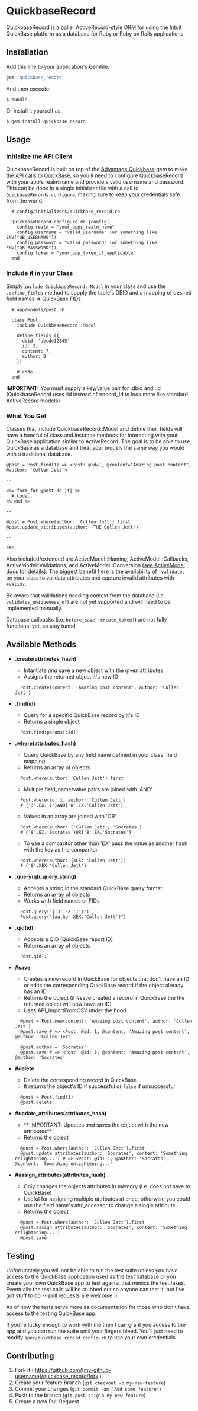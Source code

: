 # QuickbaseRecord

QuickbaseRecord is a baller ActiveRecord-style ORM for using the Intuit QuickBase platform as a database for Ruby or Ruby on Rails applications.

## Installation

Add this line to your application's Gemfile:

```ruby
gem 'quickbase_record'
```

And then execute:

    $ bundle

Or install it yourself as:

    $ gem install quickbase_record

## Usage

### Initialize the API Client
QuickbaseRecord is built on top of the [Advantage Quickbase](https://github.com/AdvantageIntegratedSolutions/Quickbase-Gem) gem to make the API calls to QuickBase, so you'll need to configure QuickbaseRecord with your app's realm name and provide a valid username and password. This can be done in a single initializer file with a call to `QuickbaseRecords.configure`, making sure to keep your credentials safe from the world.

```
  # config/initializers/quickbase_record.rb

  QuickbaseRecord.configure do |config|
    config.realm = "your_apps_realm_name"
    config.username = "valid_username" (or something like ENV["QB_USERNAME"])
    config.password = "valid_password" (or something like ENV["QB_PASSWORD"])
    config.token = "your_app_token_if_applicable"
  end
```

### Include it in your Class
Simply `include QuickbaseRecord::Model` in your class and use the `.define_fields` method to supply the table's DBID and a mapping of desired field names => QuickBase FIDs

```
  # app/models/post.rb

  class Post
    include QuickbaseRecord::Model

    define_fields ({
      dbid: 'abcde12345'
      id: 3,
      content: 7,
      author: 8
    })

    # code...
  end
```
**IMPORTANT:** You must supply a key/value pair for :dbid and :id (QuickbaseRecord uses :id instead of :record_id to look more like standard ActiveRecord models)

### What You Get
Classes that include QuickbaseRecord::Model and define their fields will have a handful of class and instance methods for interacting with your QuickBase application similar to ActiveRecord. The goal is to be able to use QuickBase as a database and treat your models the same way you would with a traditional database.

```
@post = Post.find(1) => <Post: @id=1, @content="Amazing post content", @author: 'Cullen Jett'>

--

<%= form_for @post do |f| %>
  # code...
<% end %>

--

@post = Post.where(author: 'Cullen Jett').first
@post.update_attributes(author: 'THE Cullen Jett')

--

etc.
```


Also included/extended are ActiveModel::Naming, ActiveModel::Callbacks, ActiveModel::Validations, and ActiveModel::Conversion ([see ActiveModel docs for details](https://github.com/rails/rails/tree/master/activemodel/lib/active_model)). The biggest benefit here is the availability of `.validates` on your class to validate attributes and capture invalid attributes with `#valid?`.

Be aware that validations needing context from the database (i.e. `validates_uniqueness_of`) are not yet supported and will need to be implemented manually.

Database callbacks (i.e. `before_save :create_token!`) are not fully functional yet, so stay tuned.

## Available Methods
  * **.create(attributes_hash)**
    - Intantiate *and* save a new object with the given attributes
    - Assigns the returned object it's new ID
    ```
      Post.create(content: 'Amazing post content', author: 'Cullen Jett')
    ```

  * **.find(id)**
    - Query for a specific QuickBase record by it's ID
    - Returns a single object
    ```
      Post.find(params[:id])
    ```

  * **.where(attributes_hash)**
    - Query QuickBase by any field name defined in your class' field mapping
    - Returns an array of objects
    ```
      Post.where(author: 'Cullen Jett').first
    ```

    - Multiple field_name/value pairs are joined with 'AND'
    ```
      Post.where(id: 1, author: 'Cullen Jett')
      # {'3'.EX.'1'}AND{'8'.EX.'Cullen Jett'}
    ```

    - Values in an array are joined with 'OR'
    ```
      Post.where(author: ['Cullen Jett', 'Socrates')
      # {'8'.EX.'Socrates'}OR{'8'.EX.'Socrates'}
    ```

    - To use a comparitor other than 'EX' pass the value as another hash with the key as the comparitor
    ```
      Post.where(author: {XEX: 'Cullen Jett'})
      # {'8'.XEX.'Cullen Jett'}
    ```

  * **.query(qb_query_string)**
    - Accepts a string in the standard QuickBase query format
    - Returns an array of objects
    - Works with field names or FIDs
    ```
      Post.query("{'3'.EX.'1'}")
      Post.query("{author.XEX.'Cullen Jett'}")
    ```

  * **.qid(id)**
    - Accepts a QID (QuickBase report ID)
    - Returns an array of objects
    ```
      Post.qid(1)
    ```

  * **#save**
    - Creates a new record in QuickBase for objects that don't have an ID *or* edits the corresponding QuickBase record if the object already has an ID
    - Returns the object (if #save created a record in QuickBase the the returned object will now have an ID)
    - Uses API_ImportFromCSV under the hood.
    ```
      @post = Post.new(content: 'Amazing post content', author: 'Cullen Jett')
      @post.save # => <Post: @id: 1, @content: 'Amazing post content', @author: 'Cullen Jett'

      @post.author = 'Socrates'
      @post.save # => <Post: @id: 1, @content: 'Amazing post content', @author: 'Socrates'
    ```

  * **#delete**
    - Delete the corresponding record in QuickBase
    - It returns the object's ID if successful or `false` if unsuccessful
    ```
      @post = Post.find(1)
      @post.delete
    ```

  * **#update_attributes(attributes_hash)**
    - ** IMPORTANT: Updates *and* saves the object with the new attributes**
    - Returns the object
    ```
      @post = Post.where(author: 'Cullen Jett').first
      @post.update_attributes(author: 'Socrates', content: 'Something enlightening...') # => <Post: @id: 1, @author: 'Socrates', @content: 'Something enlightening...'
    ```

  * **#assign_attributes(attributes_hash)**
    - Only changes the objects attributes in memory (i.e. does not save to QuickBase)
    - Useful for assigning multiple attributes at once, otherwise you could use the field name's attr_accessor to change a single attribute.
    - Returns the object
    ```
      @post = Post.where(author: 'Cullen Jett').first
      @post.assign_attributes(author: 'Socrates', content: 'Something enlightening...')
      @post.save
    ```

## Testing
Unfortunately you will not be able to run the test suite unless you have access to the QuickBase application used as the test database *or* you create your own QuickBase app to test against that mimics the test fakes. Eventually the test calls will be stubbed out so anyone can test it, but I've got stuff to do -- pull requests are welcome :)

As of now the tests serve more as documentation for those who don't have access to the testing QuickBase app.

If you're lucky enough to work with me then I can grant you access to the app and you can run the suite until your fingers bleed. You'll just need to modify `spec/quickbase_record_config.rb` to use your own credentials.

## Contributing

1. Fork it ( https://github.com/[my-github-username]/quickbase_record/fork )
2. Create your feature branch (`git checkout -b my-new-feature`)
3. Commit your changes (`git commit -am 'Add some feature'`)
4. Push to the branch (`git push origin my-new-feature`)
5. Create a new Pull Request
